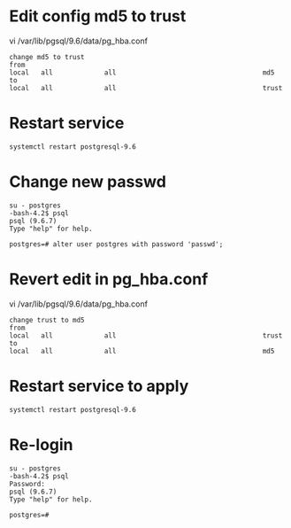 # Edit config md5 to trust
vi /var/lib/pgsql/9.6/data/pg_hba.conf
```
change md5 to trust
from
local   all             all                                     md5
to
local   all             all                                     trust
```

# Restart service
```
systemctl restart postgresql-9.6
```

# Change new passwd
```
su - postgres
-bash-4.2$ psql
psql (9.6.7)
Type "help" for help.

postgres=# alter user postgres with password 'passwd';
```

# Revert edit in pg_hba.conf
vi /var/lib/pgsql/9.6/data/pg_hba.conf
```
change trust to md5
from
local   all             all                                     trust
to
local   all             all                                     md5
```

# Restart service to apply
```
systemctl restart postgresql-9.6
```

# Re-login
```
su - postgres
-bash-4.2$ psql
Password:
psql (9.6.7)
Type "help" for help.

postgres=#
```
